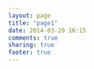 ```yaml
---
layout: page
title: "page1"
date: 2014-03-20 16:15
comments: true
sharing: true
footer: true
---
```

